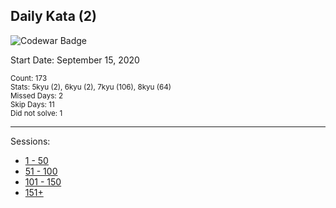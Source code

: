 ## Daily Kata (2)

![Codewar Badge](https://www.codewars.com/users/tinuola/badges/large)<br>

Start Date: September 15, 2020<br>

<sub>Count: 173</sub><br>
<sub>Stats: 5kyu (2), 6kyu (2), 7kyu (106), 8kyu (64)</sub><br>
<sub>Missed Days: 2</sub><br>
<sub>Skip Days: 11</sub><br>
<sub>Did not solve: 1</sub>

---

Sessions:

- [1 - 50](/part-01.md)
- [51 - 100](/part-02.md)
- [101 - 150](/part-03.md)
- [151+](/part-04.md)
